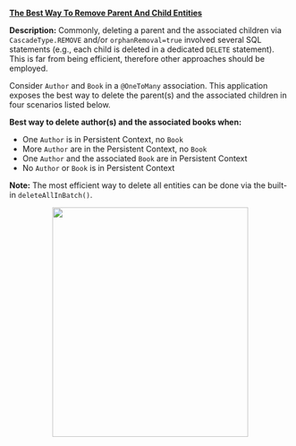 **[The Best Way To Remove Parent And Child Entities](https://github.com/AnghelLeonard/Hibernate-SpringBoot/tree/master/HibernateSpringBootCascadeChildRemoval)**

**Description:** Commonly, deleting a parent and the associated children via `CascadeType.REMOVE`  and/or `orphanRemoval=true` involved several SQL statements (e.g., each child is deleted in a dedicated `DELETE` statement). This is far from being efficient, therefore other approaches should be employed. 

Consider `Author` and `Book` in a `@OneToMany` association. This application exposes the best way to delete the parent(s) and the associated children in four scenarios listed below.

**Best way to delete author(s) and the associated books when:**
- One `Author` is in Persistent Context, no `Book`
- More `Author` are in the Persistent Context, no `Book`
- One `Author` and the associated `Book` are in Persistent Context
- No `Author` or `Book` is in Persistent Context
     
**Note:** The most efficient way to delete all entities can be done via the built-in `deleteAllInBatch()`. 
     
<a href="https://leanpub.com/java-persistence-performance-illustrated-guide"><p align="center"><img src="https://github.com/AnghelLeonard/Hibernate-SpringBoot/blob/master/Java%20Persistence%20Performance%20Illustrated%20Guide.jpg" height="410" width="350"/></p></a>
